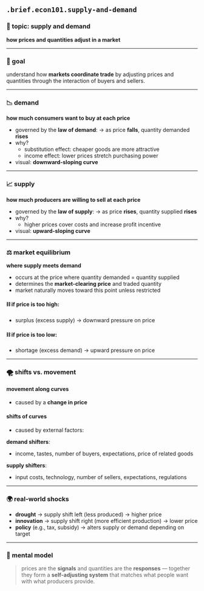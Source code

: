 ## `.brief.econ101.supply-and-demand`

### 🧠 topic: supply and demand
**how prices and quantities adjust in a market**

---

### 🎯 goal
understand how **markets coordinate trade** by adjusting prices and quantities through the interaction of buyers and sellers.

---

### 📉 demand
**how much consumers want to buy at each price**

- governed by the **law of demand**:
  → as price **falls**, quantity demanded **rises**
- why?
  - substitution effect: cheaper goods are more attractive
  - income effect: lower prices stretch purchasing power
- visual: **downward-sloping curve**

---

### 📈 supply
**how much producers are willing to sell at each price**

- governed by the **law of supply**:
  → as price **rises**, quantity supplied **rises**
- why?
  - higher prices cover costs and increase profit incentive
- visual: **upward-sloping curve**

---

### ⚖️ market equilibrium
**where supply meets demand**

- occurs at the price where quantity demanded = quantity supplied
- determines the **market-clearing price** and traded quantity
- market naturally moves toward this point unless restricted

#### ⛓ if price is too high:
- surplus (excess supply) → downward pressure on price

#### ⛓ if price is too low:
- shortage (excess demand) → upward pressure on price

---

### 🌪 shifts vs. movement

#### **movement along curves**
- caused by a **change in price**

#### **shifts of curves**
- caused by external factors:

**demand shifters**:
- income, tastes, number of buyers, expectations, price of related goods

**supply shifters**:
- input costs, technology, number of sellers, expectations, regulations

---

### 🌍 real-world shocks

- **drought** → supply shift left (less produced) → higher price
- **innovation** → supply shift right (more efficient production) → lower price
- **policy** (e.g., tax, subsidy) → alters supply or demand depending on target

---

### 🔁 mental model
> prices are the **signals** and quantities are the **responses** — together they form a **self-adjusting system** that matches what people want with what producers provide.
